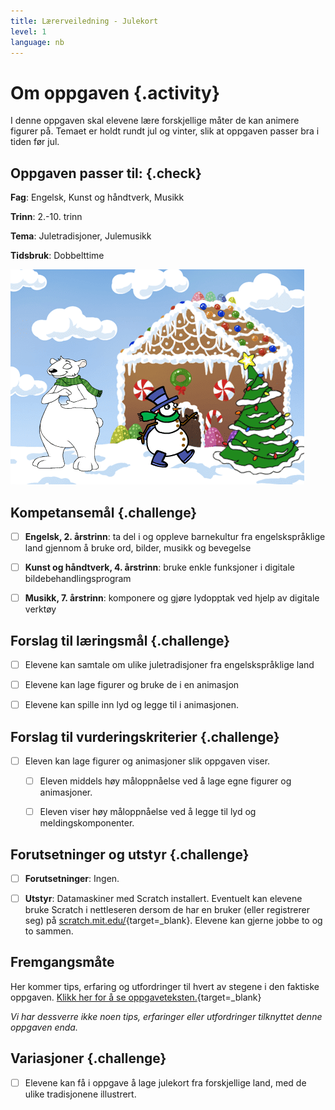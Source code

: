 ```yaml
---
title: Lærerveiledning - Julekort
level: 1
language: nb
---
```



# Om oppgaven {.activity}

I denne oppgaven skal elevene lære forskjellige måter de kan animere figurer på.
Temaet er holdt rundt jul og vinter, slik at oppgaven passer bra i tiden før
jul.

## Oppgaven passer til: {.check}

 __Fag__: Engelsk, Kunst og håndtverk, Musikk

__Trinn__: 2.-10. trinn

__Tema__: Juletradisjoner, Julemusikk

__Tidsbruk__: Dobbelttime

![Eksempel på bilde av et julekort](julekort.png)

## Kompetansemål {.challenge}

- [ ] __Engelsk, 2. årstrinn__: ta del i og oppleve barnekultur fra
      engelskspråklige land gjennom å bruke ord, bilder, musikk og bevegelse

- [ ] __Kunst og håndtverk, 4. årstrinn__: bruke enkle funksjoner i digitale
      bildebehandlingsprogram

- [ ] __Musikk, 7. årstrinn__: komponere og gjøre lydopptak ved hjelp av
      digitale verktøy

## Forslag til læringsmål {.challenge}

- [ ] Elevene kan samtale om ulike juletradisjoner fra engelskspråklige land

- [ ] Elevene kan lage figurer og bruke de i en animasjon

- [ ] Elevene kan spille inn lyd og legge til i animasjonen.

## Forslag til vurderingskriterier {.challenge}

- [ ] Eleven kan lage figurer og animasjoner slik oppgaven viser.

  - [ ] Eleven middels høy måloppnåelse ved å lage egne figurer og animasjoner.

  - [ ] Eleven viser høy måloppnåelse ved å legge til lyd og
    meldingskomponenter.

## Forutsetninger og utstyr {.challenge}

- [ ] __Forutsetninger__: Ingen.

- [ ] __Utstyr__: Datamaskiner med Scratch installert. Eventuelt kan elevene
      bruke Scratch i nettleseren dersom de har en bruker (eller registrerer
      seg) på [scratch.mit.edu/](http://scratch.mit.edu/){target=_blank}.
      Elevene kan gjerne jobbe to og to sammen.

## Fremgangsmåte

Her kommer tips, erfaring og utfordringer til hvert av stegene i den faktiske
oppgaven. [Klikk her for å se
oppgaveteksten.](../julekort/julekort.html){target=_blank}

_Vi har dessverre ikke noen tips, erfaringer eller utfordringer tilknyttet denne
oppgaven enda._

## Variasjoner {.challenge}

- [ ] Elevene kan få i oppgave å lage julekort fra forskjellige land, med de
      ulike tradisjonene illustrert.

